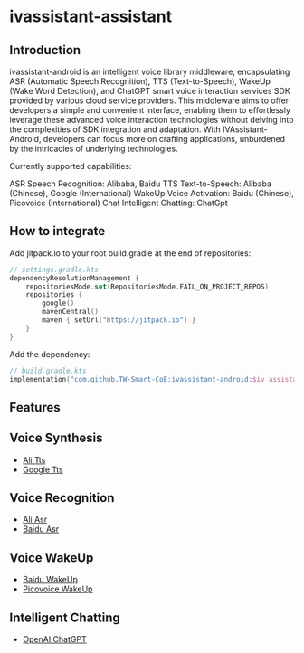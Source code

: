 # ivassistant-assistant

## Introduction

ivassistant-android is an intelligent voice library middleware, encapsulating ASR (Automatic Speech Recognition), TTS (Text-to-Speech), WakeUp (Wake Word Detection), and ChatGPT smart voice interaction services SDK provided by various cloud service providers. This middleware aims to offer developers a simple and convenient interface, enabling them to effortlessly leverage these advanced voice interaction technologies without delving into the complexities of SDK integration and adaptation. With IVAssistant-Android, developers can focus more on crafting applications, unburdened by the intricacies of underlying technologies.

Currently supported capabilities:

ASR Speech Recognition: Alibaba, Baidu
TTS Text-to-Speech: Alibaba (Chinese), Google (International)
WakeUp Voice Activation: Baidu (Chinese), Picovoice (International)
Chat Intelligent Chatting: ChatGpt

## How to integrate

Add jitpack.io to your root build.gradle at the end of repositories:

```kotlin
// settings.gradle.kts
dependencyResolutionManagement {
    repositoriesMode.set(RepositoriesMode.FAIL_ON_PROJECT_REPOS)
    repositories {
        google()
        mavenCentral()
        maven { setUrl("https://jitpack.io") }
    }
}
```

Add the dependency:

```kotlin
// build.gradle.kts
implementation("com.github.TW-Smart-CoE:ivassistant-android:$iv_assistant_version")
```

## Features

## Voice Synthesis
- [Ali Tts](docs/en/AliTts.md)
- [Google Tts](docs/en/GoogleTts.md)

## Voice Recognition
- [Ali Asr](docs/en/AliAsr.md)
- [Baidu Asr](docs/en/BaiduAsr.md)

## Voice WakeUp
- [Baidu WakeUp](docs/en/BaiduWakeUp.md)
- [Picovoice WakeUp](docs/en/PicovoiceWakeUp.md)

## Intelligent Chatting
- [OpenAI ChatGPT](docs/en/ChatGPT.md)
